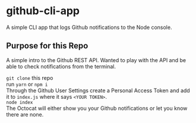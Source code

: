 # github-cli-app
A simple CLI app that logs Github notifications to the Node console.

## Purpose for this Repo
A simple intro to the Github REST API.  Wanted to play with the API and be able to check notifications from the terminal.

`git clone` this repo  
run `yarn` or `npm i`  
Through the Github User Settings create a Personal Access Token and add it to `index.js` where it says `<YOUR TOKEN>`.  
`node index`  
The Octocat will either show you your Github notifications or let you know there are none.
